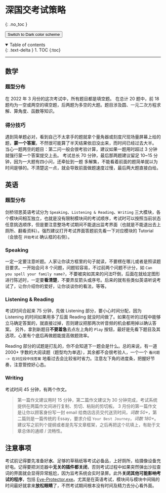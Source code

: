 # 深国交考试策略
{: .no_toc }

<button class="btn js-toggle-dark-mode">Switch to Dark color scheme</button>

<script>
const toggleDarkMode = document.querySelector('.js-toggle-dark-mode');

jtd.addEvent(toggleDarkMode, 'click', function(){
  if (jtd.getTheme() === 'dark') {
    jtd.setTheme('light');
    toggleDarkMode.textContent = 'Switch to dark color scheme';
  } else {
    jtd.setTheme('dark');
    toggleDarkMode.textContent = 'Return to the light scheme';
  }
});
</script>

<details open markdown="block">
  <summary>
    Table of contents
  </summary>
  {: .text-delta }
1. TOC
{:toc}
</details>

---

## 数学
### 题型分布
在 2022 年 3 月份的这次考试中，所有题目都是填空题。
在总计 20 题中，前 18 题均为一空或两空的填空题，后两题为多空的大题。题目涉及圆、一元二次方程求解、算角度、函数等知识。

### 得分技巧
遇到简单题必对，看到自己不太拿手的题就拿个量角器或刻度尺现场量屏幕上给的题，**蒙一个答案**，不然很可能算了半天结果依旧没出来，而时间已经过去大半。
当心一题两空的题目：第二问一般会很考验计算，建议如果一题用时超过 3 分钟就强行蒙一个答案提交上去。
考试总长 70 分钟，最后那两题建议留足 10~15 分钟，因为一大题有四小问，还牵扯到一题 多解集，不能看着前面的题简单就以为时间是够的。不清楚这一点，就会导致前面做题速度过慢，最后两大题直接白给。

## 英语
### 题型分布
剑桥领思英语考试分为 `Speaking`、`Listening & Reading`、`Writing` 三大模块，各个模块间相互独立，也就是没有限制模块间的考试顺序，考试时可以按照当前状态任意挑选顺序，但是要注意整场考试期间不能退出监考界面（也就是不能退出去上厕所、翻看资料）。强烈建议打开考试界面答题前先看一下对应模块的 Tutorial（会放在 `开始考试` 确认框的右侧）。

### Speaking
一定一定要注意听题。人家让你读方框里的句子就读，不要楞在哪儿或者是照读题目要求。一开始会问 8 个问题，问题较容易，不过前两个问题不计分，如 `Can you spell your family name?`，不要被突如其来的问法吓倒，后面在就给定图形进行陈述时，一定要**看清楚**，不要弄反箭头或序号。后来的就有些类似英语听说考试了，让你介绍你的爱好，让你谈谈你的看法，等等。

### Listening & Reading
考试时间合起来 75 分钟，先做 Listening 部分，要小心时间分配，因为 Listening 的时间如果用多了后面 Reading 就没时间做了。如果在听的过程中能够立马确定答案的，就直接过掉，否则建议把那两次听音频的机会都用掉以确认答案。
另外，拿到新题目**不要着急**去点左上角的 `Play` 按钮，最好是先看下题目及其选项，心里有个底后再做题能提高做题效率。

Reading 部分的试题是打乱的，你不会知道下一题会是什么。总的来说，有一道 2000+ 字数的大阅读题（题型均为单选），其余都不会很考验人，一个一个 `看问题 -> 在对应段中找答案` 地看过去会比较省时省力。注意左下角的进度条，把握好节奏，注意管控好心态。

### Writing
考试时间 45 分钟，有两个作文。
> 第一篇作文建议用时 15 分钟，第二篇作文建议为 30 分钟完成，考试系统提供在两篇作文间进行复制、剪切、粘贴的剪切板。
3 月份的第一篇作文是让你以顾客身份写一封 email 给商店店员交代送货时间，*词数 50+*，第二篇则是一篇传统的 Essay，要求介绍 `Your Best Journey`，*词数 180+*。建议写之前列个提纲或者是先写文章框架，之后再把这个坑填上，有助于文章总体的通顺 / 流畅性。

## 注意事项
考试前记得要先准备好**水**、足够的草稿纸等考试必备品，上好厕所，给摄像设备充好电。记得要把浏览器中**无关的插件都关闭**，否则考试过程中如果突然弹出沙拉查词的界面就会显得异常尴尬，因为监考系统会实时录屏。此外**关闭其他可能影响考试的程序**，包括 [Eye-Protector.exe](https://github.com/Amazingkenneth/cpp)。尤其是在英语考试，模块间与模块中间隔的时间最好就拿来**放松眼睛**了，不然考试期间根本没有时间及精力去分心看外面。